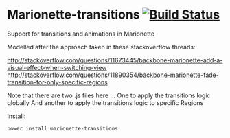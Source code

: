 Marionette-transitions [![Build Status](https://travis-ci.org/UseAllFive/Marionette-transitions.svg?branch=master)](https://travis-ci.org/UseAllFive/Marionette-transitions)
======================

Support for transitions and animations in Marionette

Modelled after the approach taken in these stackoverflow threads:

http://stackoverflow.com/questions/11673445/backbone-marionette-add-a-visual-effect-when-switching-view
http://stackoverflow.com/questions/11890354/backbone-marionette-fade-transition-for-only-specific-regions

Note that there are two .js files here ...
One to apply the transitions logic globally
And another to apply the transitions logic to specific Regions

Install:
```
bower install marionette-transitions
```
